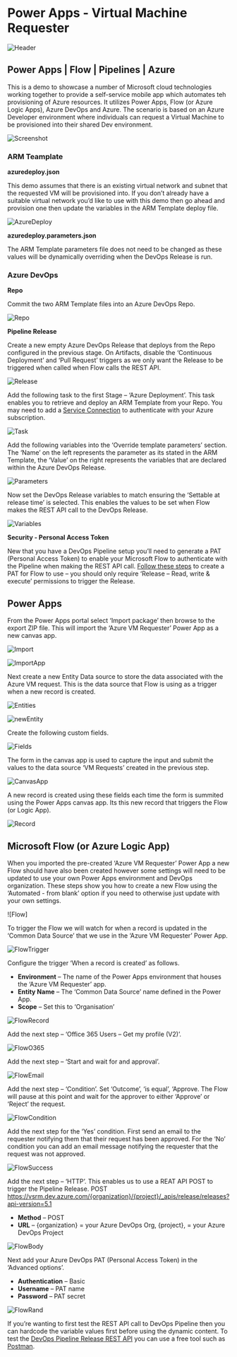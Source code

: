 # Power Apps - Virtual Machine Requester
![Header]
## Power Apps  |  Flow  |  Pipelines  |  Azure
This is a demo to showcase a number of Microsoft cloud technologies working together to provide a self-service mobile app which automates teh provisioning of Azure resources. It utilizes Power Apps, Flow (or Azure Logic Apps), Azure DevOps and Azure. The scenario is based on an Azure Developer environment where individuals can request a Virtual Machine to be provisioned into their shared Dev environment.

![Screenshot]

### ARM Teamplate

**azuredeploy.json**

This demo assumes that there is an existing virtual network and subnet that the requested VM will be provisioned into. If you don’t already have a suitable virtual network you’d like to use with this demo then go ahead and provision one then update the variables in the ARM Template deploy file.

![AzureDeploy]

**azuredeploy.parameters.json**

The ARM Template parameters file does not need to be changed as these values will be dynamically overriding when the DevOps Release is run.


### Azure DevOps

**Repo**

Commit the two ARM Template files into an Azure DevOps Repo.

![Repo]


**Pipeline Release**

Create a new empty Azure DevOps Release that deploys from the Repo configured in the previous stage. On Artifacts, disable the ‘Continuous Deployment’ and ‘Pull Request’ triggers as we only want the Release to be triggered when called when Flow calls the REST API.

![Release]

Add the following task to the first Stage – ‘Azure Deployment’. This task enables you to retrieve and deploy an ARM Template from your Repo. You may need to add a [Service Connection][ServiceConnection] to authenticate with your Azure subscription.

![Task]

Add the following variables into the ‘Override template parameters’ section. The ‘Name’ on the left represents the parameter as its stated in the ARM Template, the ‘Value’ on the right represents the variables that are declared within the Azure DevOps Release.

![Parameters]

Now set the DevOps Release variables to match ensuring the ‘Settable at release time’ is selected. This enables the values to be set when Flow makes the REST API call to the DevOps Release.

![Variables]

**Security - Personal Access Token**

New that you have a DevOps Pipeline setup you’ll need to generate a PAT (Personal Access Token) to enable your Microsoft Flow to authenticate with the Pipeline when making the REST API call. [Follow these steps][PAT] to create a PAT for Flow to use – you should only require ‘Release – Read, write & execute’ permissions to trigger the Release.

## Power Apps

From the Power Apps portal select ‘Import package’ then browse to the export ZIP file. This will import the ‘Azure VM Requester’ Power App as a new canvas app.

![Import]

![ImportApp]

Next create a new Entity Data source to store the data associated with the Azure VM request. This is the data source that Flow is using as a trigger when a new record is created.

![Entities]

![newEntity]

Create the following custom fields.

![Fields]

The form in the canvas app is used to capture the input and submit the values to the data source ‘VM Requests’ created in the previous step.

![CanvasApp]

A new record is created using these fields each time the form is summited using the Power Apps canvas app. Its this new record that triggers the Flow (or Logic App).

![Record]

## Microsoft Flow (or Azure Logic App)

When you imported the pre-created ‘Azure VM Requester’ Power App a new Flow should have also been created however some settings will need to be updated to use your own Power Apps environment and DevOps organization. These steps show you how to create a new Flow using the ‘Automated - from blank’ option if you need to otherwise just update with your own settings.

![Flow]

To trigger the Flow we will watch for when a record is updated in the ‘Common Data Source’ that we use in the ‘Azure VM Requester’ Power App. 

![FlowTrigger]

Configure the trigger ‘When a record is created’ as follows.
- **Environment** – The name of the Power Apps environment that houses the ‘Azure VM Requester’ app.
- **Entity Name** – The ‘Common Data Source’ name defined in the Power App.
- **Scope** – Set this to ‘Organisation’

![FlowRecord]

Add the next step – ‘Office 365 Users – Get my profile (V2)’.

![FlowO365]

Add the next step – ‘Start and wait for and approval’.

![FlowEmail]

Add the next step – ‘Condition’. Set ‘Outcome’, ‘is equal’, ‘Approve. The Flow will pause at this point and wait for the approver to either ‘Approve’ or ‘Reject’ the request.

![FlowCondition]

Add the next step for the ‘Yes’ condition. First send an email to the requester notifying them that their request has been approved.
For the ‘No’ condition you can add an email message notifying the requester that the request was not approved.

![FlowSuccess]

Add the next step – ‘HTTP’. This enables us to use a REAT API POST to trigger the Pipeline Release.
POST https://vsrm.dev.azure.com/{organization}/{project}/_apis/release/releases?api-version=5.1
- **Method** – POST
- **URL** – {organization} = your Azure DevOps Org, {project}, = your Azure DevOps Project

![FlowBody]

Next add your Azure DevOps PAT (Personal Access Token) in the ‘Advanced options’.
- **Authentication** – Basic
- **Username** – PAT name
- **Password** – PAT secret

![FlowRand]

If you’re wanting to first test the REST API call to DevOps Pipeline then you can hardcode the variable values first before using the dynamic content.
To test the [DevOps Pipeline Release REST API][DevOpsRestApi] you can use a free tool such as [Postman][Postman].


<!-- References -->

<!-- Local -->
[Header]: documentation/header.png
[Screenshot]: documentation/screenshot.png
[AzureDeploy]: documentation/azuredeploy.png
[Repo]: documentation/repo.png
[Release]: documentation/release.png
[Task]: documentation/task.png
[Parameters]: documentation/parameters.png
[Variables]: documentation/variables.png
[Import]: documentation/import.png
[ImportApp]: documentation/importApp.png
[Entities]: documentation/entities.png
[NewEntity]: documentation/newEntity.png
[Fields]: documentation/fields.png
[CanvasApp]: documentation/canvasApp.png
[Record]: documentation/record.png
[FlowTrigger]: documentation/flowTrigger.png
[FlowRecord]: documentation/flowRecord.png
[FlowO365]: documentation/flowO365.png
[FlowEmail]: documentation/flowEmail.png
[FlowCondition]: documentation/flowCondition.png
[FlowSuccess]: documentation/flowSuccess.png
[FlowBody]: documentation/flowBody.png
[FlowRand]: documentation/flowRand.png



<!-- External -->
[ServiceConnection]: https://docs.microsoft.com/en-us/azure/devops/pipelines/library/service-endpoints?view=azure-devops&tabs=yaml
[PAT]: https://docs.microsoft.com/en-us/azure/devops/organizations/accounts/use-personal-access-tokens-to-authenticate?view=azure-devops
[DevOpsRestApi]: https://docs.microsoft.com/en-us/rest/api/azure/devops/release/releases/create?view=azure-devops-rest-5.1
[Postman]: https://www.getpostman.com/

